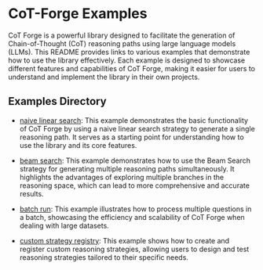 # CoT-Forge Examples

CoT Forge is a powerful library designed to facilitate the generation of Chain-of-Thought (CoT) reasoning paths using large language models (LLMs). This README provides links to various examples that demonstrate how to use the library effectively. Each example is designed to showcase different features and capabilities of CoT Forge, making it easier for users to understand and implement the library in their own projects.

## Examples Directory
- [naive linear search](./naive_linear_search.ipynb): This example demonstrates the basic functionality of CoT Forge by using a naive linear search strategy to generate a single reasoning path. It serves as a starting point for understanding how to use the library and its core features.

- [beam search](./beam_search.ipynb): This example demonstrates how to use the Beam Search strategy for generating multiple reasoning paths simultaneously. It highlights the advantages of exploring multiple branches in the reasoning space, which can lead to more comprehensive and accurate results.

- [batch run](./batch_run.ipynb): This example illustrates how to process multiple questions in a batch, showcasing the efficiency and scalability of CoT Forge when dealing with large datasets.

- [custom strategy registry](./custom_strategy_registry.ipynb): This example shows how to create and register custom reasoning strategies, allowing users to design and test reasoning strategies tailored to their specific needs.